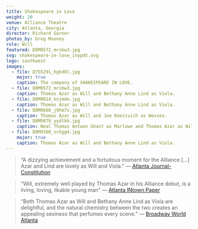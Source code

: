 ```yaml
---
title: Shakespeare in Love
weight: 20
venue: Alliance Theatre
city: Atlanta, Georgia
director: Richard Garner
photos_by: Greg Mooney
role: Will
featured: D8M9572_mrsbw3.jpg
svg: shakespeare-in-love_inypdt.svg
logo: southwest
images:
  - file: D755291_hgkd0l.jpg
    major: true
    caption: The company of SHAKESPEARE IN LOVE.
  - file: D8M9572_mrsbw3.jpg
    caption: Thomas Azar as Will and Bethany Anne Lind as Viola.
  - file: D8M9014_knjmde.jpg
    caption: Thomas Azar as Will and Bethany Anne Lind as Viola.
  - file: D8M9686_j9hm7v.jpg
    caption: Thomas Azar as Will and Joe Knezivich as Wessex.
  - file: D8M9879_yydtkk.jpg
    caption: Neal Thomas Antwon Ghant as Marlowe and Thomas Azar as Will.
  - file: D8M9360_sv5gg4.jpg
    major: true
    caption: Thomas Azar as Will and Bethany Anne Lind as Viola.
---
```


> “A dizzying achievement and a fortuitous moment for the Alliance […] Azar and Lind are lovely as Will and Viola.” — [Atlanta Journal-Constitution](http://www.myajc.com/entertainment/arts--theater/review-garner-delivers-delightful-shakespeare-love-for-alliance/7mE2EIDfjeatk5z8EyWCwN/)

> “Will, extremely well played by Thomas Azar in his Alliance debut, is a living, loving, likable young man” —
[Atlanta INtown Paper](http://atlantaintownpaper.com/2017/09/theatre-review-shakespeare-love-alliance/)

> “Both Thomas Azar as Will and Bethany Anne Lind as Viola are delightful, and the natural chemistry between the two creates an appealing sexiness that perfumes every scene.” — [Broadway World Atlanta](https://www.broadwayworld.com/atlanta/article/BWW-Review-SHAKESPEARE-IN-LOVE-at-Alliance-Theatre-20170915)
